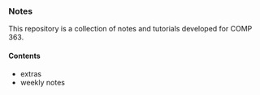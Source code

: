 ### Notes

This repository is a collection of notes and tutorials developed for COMP 363.

#### Contents
* extras
* weekly notes
